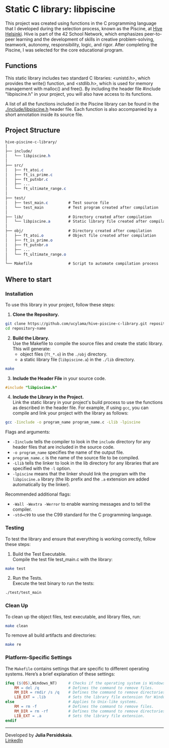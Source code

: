 # Static C library: libpiscine
This project was created using functions in the C programming language that I developed during the selection process, known as the Piscine, at [Hive Helsinki](https://www.hive.fi/en/studies). Hive is part of the 42 School Network, which emphasizes peer-to-peer learning and the development of skills in creative problem-solving, teamwork, autonomy, responsibility, logic, and rigor. After completing the Piscine, I was selected for the core educational program.

## Functions
This static library includes two standard C libraries: <unistd.h>, which provides the write() function, and <stdlib.h>, which is used for memory management with malloc() and free(). By including the header file #include "libpiscine.h" in your project, you will also have access to its functions.

A list of all the functions included in the Piscine library can be found in the [./include/libpiscine.h](https://github.com/ucylama/hive-piscine-c-library/blob/main/include/libpiscine.h) header file. Each function is also accompanied by a short annotation inside its source file.

## Project Structure
```css
hive-piscine-c-library/
│
├── include/
│   └── libpiscine.h
│
├── src/
│   ├── ft_atoi.c
│   ├── ft_is_prime.c
│   ├── ft_putnbr.c
│   ├── ...
│   └── ft_ultimate_range.c
│
├── test/
│   ├── test_main.c         # Test source file
│   └── test_main           # Test program created after compilation
│
├── lib/                    # Directory created after compilation
│   └── libpiscine.a        # Static library file created after compilation
│
├── obj/                    # Directory created after compilation
│   ├── ft_atoi.o           # Object file created after compilation
│   ├── ft_is_prime.o
│   ├── ft_putnbr.o
│   ├── ...
│   └── ft_ultimate_range.o
│
└── Makefile                # Script to automate compilation process
```

## Where to start
### Installation 
To use this library in your project, follow these steps:
1. **Clone the Repository.**
```sh
git clone https://github.com/ucylama/hive-piscine-c-library.git repository-name
cd repository-name
```
2. **Build the Library.**  
Use the Makefile to compile the source files and create the static library.  
This will generate:
    - object files (`ft_*.o`) in the `./obj` directory.
    - a static library file (`libpiscine.a`) in the `./lib` directory.
```sh
make
```
3. **Include the Header File** in your source code.
```c
#include "libpiscine.h"
```
4. **Include the Library in the Project.**  
Link the static library in your project's build process to use the functions as described in the header file. For example, if using `gcc`, you can compile and link your project with the library as follows:
```sh
gcc -Iinclude -o program_name program_name.c -Llib -lpiscine

```  
Flags and arguments:  
- `-Iinclude` tells the compiler to look in the `include` directory for any header files that are included in the source code.  
- `-o program_name` specifies the name of the output file.
- `program_name.c` is the name of the source file to be compiled. 
- `-Llib` tells the linker to look in the lib directory for any libraries that are specified with the `-l` option.
- `-lpiscine` means that the linker should link the program with the `libpiscine.a` library (the lib prefix and the `.a` extension are added automatically by the linker).  

Recommended additional flags:  
- `-Wall -Wextra -Werror` to enable warning messages and to tell the compiler.
- `-std=c99` to use the C99 standard for the C programming language.

### Testing
To test the library and ensure that everything is working correctly, follow these steps:
1. Build the Test Executable.  
Compile the test file test_main.c with the library:
```sh 
make test
```
2. Run the Tests.  
Execute the test binary to run the tests:
```sh
./test/test_main
```

### Clean Up
To clean up the object files, test executable, and library files, run:
```sh
make clean
```
To remove all build artifacts and directories:
```sh
make re
```
### Platform-Specific Settings
The `Makefile` contains settings that are specific to different operating systems. Here’s a brief explanation of these settings:
```makefile
ifeq ($(OS),Windows_NT)     # Checks if the operating system is Windows.
    RM = del /q             # Defines the command to remove files.
    RM_DIR = rmdir /s /q    # Defines the command to remove directories.
    LIB_EXT = .lib          # Sets the library file extension for Windows.
else                        # Applies to Unix-like systems.
    RM = rm -f              # Defines the command to remove files.
    RM_DIR = rm -rf         # Defines the command to remove directories.
    LIB_EXT = .a            # Sets the library file extension.
endif
```
___
Developed by **Julia Persidskaia**.  
[LinkedIn](https://www.linkedin.com/in/iuliia-persidskaia/)